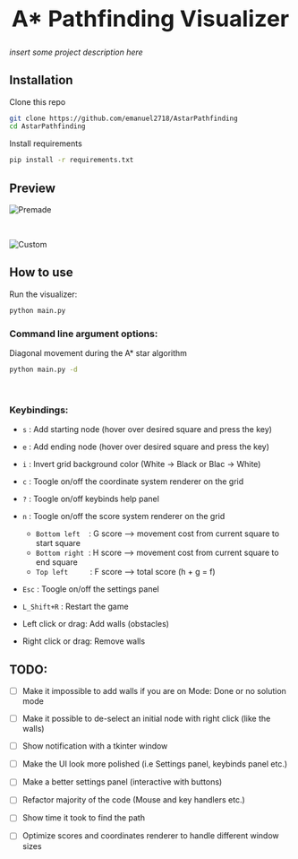 <h1 align="center" style="font-size: 2.5rem;">
A* Pathfinding Visualizer
</h1>


*insert some project description here*

## Installation

Clone this repo

```bash
git clone https://github.com/emanuel2718/AstarPathfinding
cd AstarPathfinding
```

Install requirements

```bash
pip install -r requirements.txt
```

## Preview

![Premade](videos/premade.gif)

&nbsp;
&nbsp;

![Custom](videos/custom.gif)



## How to use
Run the visualizer:
```bash
python main.py
```
### Command line argument options:

Diagonal movement during the A* star algorithm
```bash
python main.py -d
```

&nbsp;
### Keybindings:

- `s` : Add starting node (hover over desired square and press the key)

- `e` : Add ending node (hover over desired square and press the key)

- `i` : Invert grid background color (White -> Black or Blac -> White)

- `c` : Toogle on/off the coordinate system renderer on the grid

- `?` : Toogle on/off keybinds help panel

- `n` : Toogle on/off the score system renderer on the grid
    - `Bottom left` &nbsp; &nbsp;: G score --> movement cost from current square to start square
    - `Bottom right`&nbsp; : H score --> movement cost from current square to end square
    - `Top left`&nbsp; &nbsp; &nbsp; &nbsp; &nbsp; : F score --> total score (h + g = f)
&nbsp;
- `Esc` : Toogle on/off the settings panel

- `L_Shift+R` : Restart the game


- Left click or drag: Add walls (obstacles)
- Right click or drag: Remove walls

## TODO:

- [ ] Make it impossible to add walls if you are on Mode: Done or no solution mode
- [ ] Make it possible to de-select an initial node with right click (like the walls)
- [ ] Show notification with a tkinter window
- [ ] Make the UI look more polished (i.e Settings panel, keybinds panel etc.)
- [ ] Make a better settings panel (interactive with buttons)
- [ ] Refactor majority of the code (Mouse and key handlers etc.)
- [ ] Show time it took to find the path
- [ ] Optimize scores and coordinates renderer to handle different window sizes



